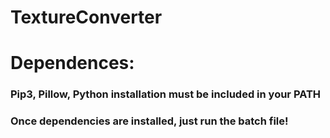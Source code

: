 # TextureConverter

# Dependences:
### Pip3, Pillow, Python installation must be included in your PATH

### Once dependencies are installed, just run the batch file!

